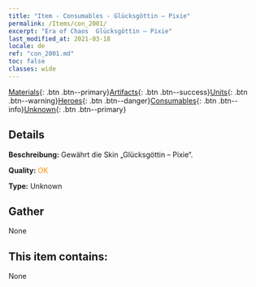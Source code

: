```yaml
---
title: "Item - Consumables - Glücksgöttin – Pixie"
permalink: /Items/con_2001/
excerpt: "Era of Chaos  Glücksgöttin – Pixie"
last_modified_at: 2021-03-18
locale: de
ref: "con_2001.md"
toc: false
classes: wide
---
```

 [Materials](/de/Items/){: .btn .btn--primary}[Artifacts](/de/Items/Artifacts/){: .btn .btn--success}[Units](/de/Items/Units/){: .btn .btn--warning}[Heroes](/de/Items/Heroes/){: .btn .btn--danger}[Consumables](/de/Items/Consumables/){: .btn .btn--info}[Unknown](/de/Items/Unknown/){: .btn .btn--primary}

## Details
 **Beschreibung:** Gewährt die Skin „Glücksgöttin – Pixie“.

 **Quality:** <span style="color: #FF8C00">OK</span>

 **Type:** Unknown

## Gather

  None

## This item contains:

  None

